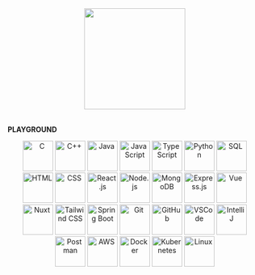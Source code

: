 <div align = "center">
  <img src="https://media.giphy.com/media/wwIdHyV4pMb1LrDwfF/giphy.gif" width="200"/>
</div>
<br>

**PLAYGROUND**
<p align="center">
  <img src="https://img.icons8.com/color/96/000000/c-programming.png" alt="C" width="60" height="60" />
  <img src="https://img.icons8.com/color/96/000000/c-plus-plus-logo.png" alt="C++" width="60" height="60" />
  <img src="https://img.icons8.com/?size=100&id=13679&format=png&color=000000" alt="Java" width="60" height="60" />
  <img src="https://img.icons8.com/color/96/000000/javascript.png" alt="JavaScript" width="60" height="60" />
  <img src="https://img.icons8.com/?size=100&id=uJM6fQYqDaZK&format=png&color=000000" alt="TypeScript" width="60" height="60" />
  <img src="https://img.icons8.com/color/96/000000/python.png" alt="Python" width="60" height="60" />
  <img src="https://img.icons8.com/color/96/000000/sql.png" alt="SQL" width="60" height="60" />
  <img src="https://img.icons8.com/?size=100&id=20909&format=png&color=000000" alt="HTML" width="60" height="60" />
  <img src="https://img.icons8.com/?size=100&id=21278&format=png&color=000000" alt="CSS" width="60" height="60" />
  <img src="https://img.icons8.com/?size=100&id=asWSSTBrDlTW&format=png&color=000000" alt="React.js" width="60" height="60" />
  <img src="https://img.icons8.com/?size=100&id=hsPbhkOH4FMe&format=png&color=000000" alt="Node.js" width="60" height="60" />
  <img src="https://img.icons8.com/?size=100&id=bosfpvRzNOG8&format=png&color=000000" alt="MongoDB" width="60" height="60" />
  <img src="https://img.icons8.com/?size=100&id=SDVmtZ6VBGXt&format=png&color=000000" alt="Express.js" width="60" height="60" />
  <img src="https://img.icons8.com/?size=100&id=rY6agKizO9eb&format=png&color=000000" alt="Vue" width="60" height="60" />
  <img src="https://img.icons8.com/?size=100&id=nvrsJYs7j9Vb&format=png&color=000000" alt="Nuxt" width="60" height="60" />
  <img src="https://img.icons8.com/?size=100&id=4PiNHtUJVbLs&format=png&color=000000" alt="Tailwind CSS" width="60" height="60" />
  <img src="https://img.icons8.com/?size=100&id=90519&format=png&color=000000" alt="Spring Boot" width="60" height="60" />
  <img src="https://img.icons8.com/?size=100&id=20906&format=png&color=000000" alt="Git" width="60" height="60" />
  <img src="https://img.icons8.com/?size=100&id=62856&format=png&color=000000" alt="GitHub" width="60" height="60" />
  <img src="https://img.icons8.com/?size=100&id=9OGIyU8hrxW5&format=png&color=000000" alt="VSCode" width="60" height="60" />
  <img src="https://img.icons8.com/?size=100&id=61466&format=png&color=000000" alt="IntelliJ" width="60" height="60" />
  <img src="https://img.icons8.com/?size=100&id=EPbEfEa7o8CB&format=png&color=000000" alt="Postman" width="60" height="60" />
  <img src="https://img.icons8.com/?size=100&id=33039&format=png&color=000000" alt="AWS" width="60" height="60" />
  <img src="https://img.icons8.com/?size=100&id=cdYUlRaag9G9&format=png&color=000000" alt="Docker" width="60" height="60" />
  <img src="https://img.icons8.com/?size=100&id=cvzmaEA4kC0o&format=png&color=000000" alt="Kubernetes" width="60" height="60" />
  <img src="https://img.icons8.com/?size=100&id=17842&format=png&color=000000" alt="Linux" width="60" height="60" />
</p>
